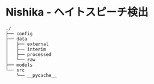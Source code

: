 # Nishika - ヘイトスピーチ検出

```
./
├── config
├── data
│   ├── external
│   ├── interim
│   ├── processed
│   └── raw
├── models
└── src
    └── __pycache__
```